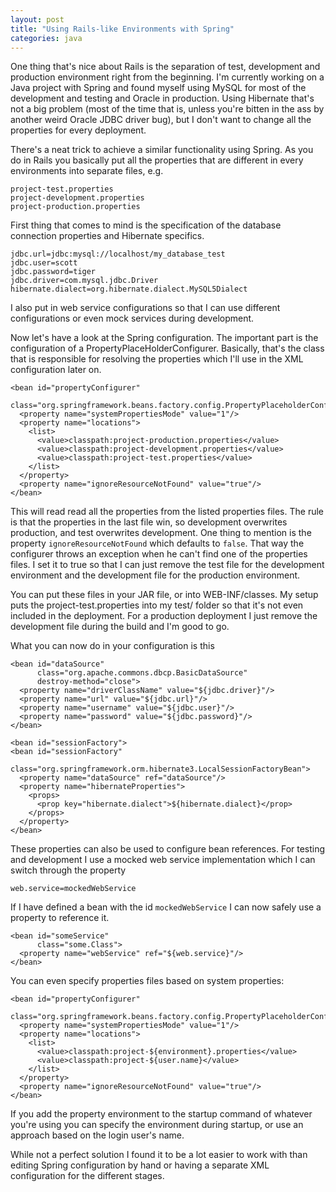 ```yaml
---
layout: post
title: "Using Rails-like Environments with Spring"
categories: java
---
```

One thing that's nice about Rails is the separation of test, development and production environment right from the beginning. I'm currently working on a Java project with Spring and found myself using MySQL for most of the development and testing and Oracle in production. Using Hibernate that's not a big problem (most of the time that is, unless you're bitten in the ass by another weird Oracle JDBC driver bug), but I don't want to change all the properties for every deployment.

There's a neat trick to achieve a similar functionality using Spring. As you do in Rails you basically put all the properties that are different in every environments into separate files, e.g.

    project-test.properties
    project-development.properties
    project-production.properties

First thing that comes to mind is the specification of the database connection properties and Hibernate specifics.

    jdbc.url=jdbc:mysql://localhost/my_database_test
    jdbc.user=scott
    jdbc.password=tiger
    jdbc.driver=com.mysql.jdbc.Driver
    hibernate.dialect=org.hibernate.dialect.MySQL5Dialect

I also put in web service configurations so that I can use different configurations or even mock services during development.

Now let's have a look at the Spring configuration. The important part is the configuration of a PropertyPlaceHolderConfigurer. Basically, that's the class that is responsible for resolving the properties which I'll use in the XML configuration later on.

    <bean id="propertyConfigurer" 
          class="org.springframework.beans.factory.config.PropertyPlaceholderConfigurer">
      <property name="systemPropertiesMode" value="1"/>
      <property name="locations">
        <list>
          <value>classpath:project-production.properties</value>
          <value>classpath:project-development.properties</value>
          <value>classpath:project-test.properties</value>
        </list>
      </property>
      <property name="ignoreResourceNotFound" value="true"/>
    </bean>

This will read read all the properties from the listed properties files. The rule is that the properties in the last file win, so development overwrites production, and test overwrites development. One thing to mention is the property `ignoreResourceNotFound` which defaults to `false`. That way the configurer throws an exception when he can't find one of the properties files. I set it to true so that I can just remove the test file for the development environment and the development file for the production environment.

You can put these files in your JAR file, or into WEB-INF/classes. My setup puts the project-test.properties into my test/ folder so that it's not even included in the deployment. For a production deployment I just remove the development file during the build and I'm good to go.

What you can now do in your configuration is this

    <bean id="dataSource"
          class="org.apache.commons.dbcp.BasicDataSource"
          destroy-method="close">
      <property name="driverClassName" value="${jdbc.driver}"/>
      <property name="url" value="${jdbc.url}"/>
      <property name="username" value="${jdbc.user}"/>
      <property name="password" value="${jdbc.password}"/>
    </bean>

    <bean id="sessionFactory">
    <bean id="sessionFactory"
          class="org.springframework.orm.hibernate3.LocalSessionFactoryBean">
      <property name="dataSource" ref="dataSource"/>
      <property name="hibernateProperties">
        <props>
          <prop key="hibernate.dialect">${hibernate.dialect}</prop>
        </props>
      </property>
    </bean>

These properties can also be used to configure bean references. For testing and development I use a mocked web service implementation which I can switch through the property

    web.service=mockedWebService

If I have defined a bean with the id `mockedWebService` I can now safely use a property to reference it.

    <bean id="someService"
          class="some.Class">
      <property name="webService" ref="${web.service}"/>
    </bean>

You can even specify properties files based on system properties:

    <bean id="propertyConfigurer" 
          class="org.springframework.beans.factory.config.PropertyPlaceholderConfigurer">
      <property name="systemPropertiesMode" value="1"/>
      <property name="locations">
        <list>
          <value>classpath:project-${environment}.properties</value>
          <value>classpath:project-${user.name}</value>
        </list>
      </property>
      <property name="ignoreResourceNotFound" value="true"/>
    </bean>

If you add the property environment to the startup command of whatever you're using you can specify the environment during startup, or use an approach based on the login user's name.

While not a perfect solution I found it to be a lot easier to work with than editing Spring configuration by hand or having a separate XML configuration for the different stages.